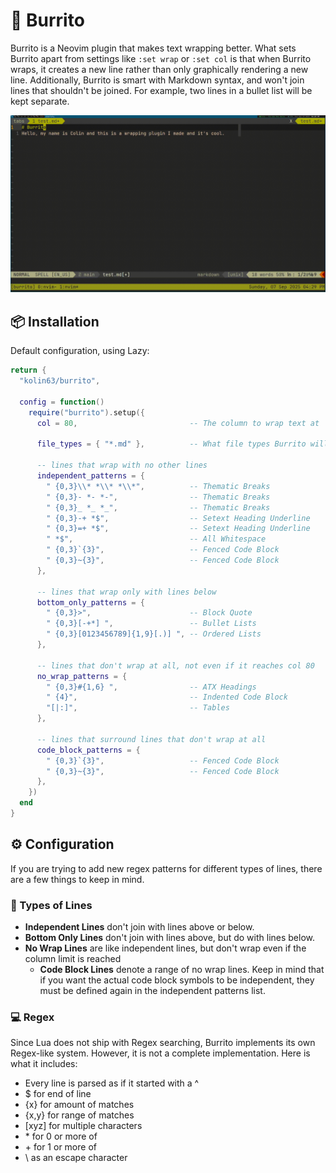 # 🌯 Burrito
Burrito is a Neovim plugin that makes text wrapping better. What sets Burrito
apart from settings like `:set wrap` or `:set col` is that when Burrito wraps,
it creates a new line rather than only graphically rendering a new line.
Additionally, Burrito is smart with Markdown syntax, and won't join lines that
shouldn't be joined. For example, two lines in a bullet list will be kept
separate.

![demo](demo.gif)

## 📦 Installation
Default configuration, using Lazy:
```lua
return {
  "kolin63/burrito",

  config = function()
    require("burrito").setup({
      col = 80,                         -- The column to wrap text at

      file_types = { "*.md" },          -- What file types Burrito will check for

      -- lines that wrap with no other lines
      independent_patterns = {
        " {0,3}\\* *\\* *\\*",          -- Thematic Breaks
        " {0,3}- *- *-",                -- Thematic Breaks
        " {0,3}_ *_ *_",                -- Thematic Breaks
        " {0,3}-+ *$",                  -- Setext Heading Underline
        " {0,3}=+ *$",                  -- Setext Heading Underline
        " *$",                          -- All Whitespace
        " {0,3}`{3}",                   -- Fenced Code Block
        " {0,3}~{3}",                   -- Fenced Code Block
      },

      -- lines that wrap only with lines below
      bottom_only_patterns = {
        " {0,3}>",                      -- Block Quote
        " {0,3}[-+*] ",                 -- Bullet Lists
        " {0,3}[0123456789]{1,9}[.)] ", -- Ordered Lists
      },

      -- lines that don't wrap at all, not even if it reaches col 80
      no_wrap_patterns = {
        " {0,3}#{1,6} ",                -- ATX Headings
        " {4}",                         -- Indented Code Block
        "[|:]",                         -- Tables
      },

      -- lines that surround lines that don't wrap at all
      code_block_patterns = {
        " {0,3}`{3}",                   -- Fenced Code Block
        " {0,3}~{3}",                   -- Fenced Code Block
      },
    })
  end
}
```

## ⚙️ Configuration
If you are trying to add new regex patterns for different types of lines, there
are a few things to keep in mind.
### 📄 Types of Lines
* **Independent Lines** don't join with lines above or below.
* **Bottom Only Lines** don't join with lines above, but do with lines below.
* **No Wrap Lines** are like independent lines, but don't wrap even if the
  column limit is reached
  * **Code Block Lines** denote a range of no wrap lines. Keep in mind that if
    you want the actual code block symbols to be independent, they must be
    defined again in the independent patterns list.
### 💻 Regex
Since Lua does not ship with Regex searching, Burrito implements its own
Regex-like system. However, it is not a complete implementation. Here is what
it includes:
* Every line is parsed as if it started with a ^
* $ for end of line
* {x} for amount of matches
* {x,y} for range of matches
* [xyz] for multiple characters
* \* for 0 or more of
* \+ for 1 or more of
* \ as an escape character
